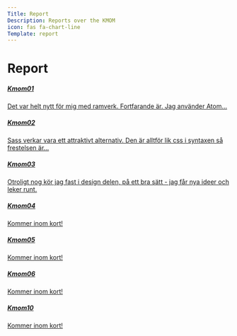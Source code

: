 ```yaml
---
Title: Report
Description: Reports over the KMOM
icon: fas fa-chart-line
Template: report
---
```


Report
==========================

<div class="kmom-box">
  <a href="report/kmom01"><h5>Kmom01</h5>
    <i class="fas fa-chevron-right"></i>
    <p>Det var helt nytt för mig med ramverk. Fortfarande är. Jag använder Atom...</p>
  </a>
</div>

<div class="kmom-box">
  <a href="report/kmom02"><h5>Kmom02</h5>
    <i class="fas fa-chevron-right"></i>
    <p>Sass verkar vara ett attraktivt alternativ. Den är alltför lik css i syntaxen så frestelsen är...</p>
  </a>
</div>

<div class="kmom-box">
<a href="report/kmom03"><h5>Kmom03</h5>
<i class="fas fa-chevron-right"></i>
<p>Otroligt nog kör jag fast i design delen, på ett bra sätt - jag får nya ideer och leker runt.</p></a>
</div>

<div class="kmom-box">
<a href="analysis/01_colors"><h5>Kmom04</h5>
<i class="fas fa-chevron-right"></i>
<p>Kommer inom kort!</p></a>
</div>

<div class="kmom-box">
<a href="report/kmom05"><h5>Kmom05</h5>
<i class="fas fa-chevron-right"></i>
<p>Kommer inom kort!</p></a>
</div>

<div class="kmom-box">
<a href="report/kmom06"><h5>Kmom06</h5>
<i class="fas fa-chevron-right"></i>
<p>Kommer inom kort!</p></a>
</div>

<div class="kmom-box project">
<a href="report/kmom10"><h5>Kmom10</h5>
<i class="fas fa-chevron-right"></i>
<p>Kommer inom kort!</p></a>
</div>
